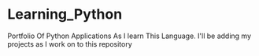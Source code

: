# Learning_Python
Portfolio Of Python Applications As I learn This Language.
I'll be adding my projects as I work on to this repository
